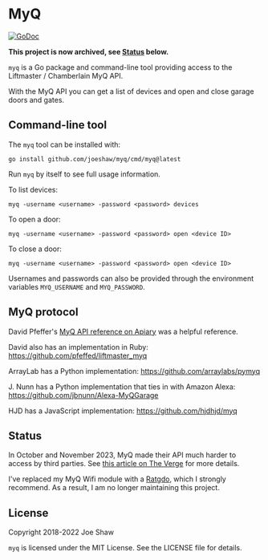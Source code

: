 # MyQ

[![GoDoc](https://godoc.org/github.com/joeshaw/myq?status.svg)](http://godoc.org/github.com/joeshaw/myq)

**This project is now archived, see [Status](#status) below.**

`myq` is a Go package and command-line tool providing access to
the Liftmaster / Chamberlain MyQ API.

With the MyQ API you can get a list of devices and open and close
garage doors and gates.

## Command-line tool

The `myq` tool can be installed with:

    go install github.com/joeshaw/myq/cmd/myq@latest

Run `myq` by itself to see full usage information.

To list devices:

    myq -username <username> -password <password> devices

To open a door:

    myq -username <username> -password <password> open <device ID>

To close a door:

    myq -username <username> -password <password> open <device ID>

Usernames and passwords can also be provided through the environment
variables `MYQ_USERNAME` and `MYQ_PASSWORD`.

## MyQ protocol

David Pfeffer's [MyQ API reference on
Apiary](https://unofficialliftmastermyq.docs.apiary.io/) was a helpful
reference.

David also has an implementation in Ruby:
https://github.com/pfeffed/liftmaster_myq

ArrayLab has a Python implementation:
https://github.com/arraylabs/pymyq

J. Nunn has a Python implementation that ties in with Amazon Alexa:
https://github.com/jbnunn/Alexa-MyQGarage

HJD has a JavaScript implementation:
https://github.com/hjdhjd/myq

## Status

In October and November 2023, MyQ made their API much harder to access by third parties.  See [this article on The Verge](https://www.theverge.com/23949612/chamberlain-myq-smart-garage-door-controller-homebridge-integrations) for more details.

I've replaced my MyQ Wifi module with a [Ratgdo](https://paulwieland.github.io/ratgdo/), which I strongly recommend.  As a result, I am no longer maintaining this project.

## License

Copyright 2018-2022 Joe Shaw

`myq` is licensed under the MIT License.  See the LICENSE file
for details.
